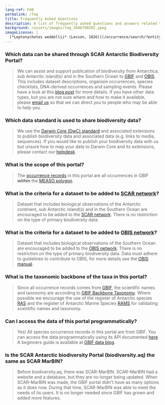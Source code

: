 ```yaml
---
lang-ref: FAQ
permalink: /faq
title: Frequently Asked Questions
description: A list of frequently asked questions and answers related to SCAR Antarctic Biodiversity Portal
background: /assets/images/faq_3446790392.jpeg
imageLicense: |
  [*Leptonychotes weddellii* (Lesson, 1826)](/occurrence/search/?entity=3446790392)
---
```


### Which data can be shared through SCAR Antarctic Biodiversity Portal?

> We can assist and support publication of biodiversity from Antarctica, sub Antarctic island(s) and in the Southern Ocean to [GBIF](https://www.gbif.org/) and [OBIS](https://www/obis.org/). This includes dataset descriptions, organism occurrences, species checklists, DNA-derived occurrences and sampling events. 
> Please have a look at this [blog post](https://data-blog.gbif.org/post/data-shareability/) for more details.
> If you have other data types, but you are not sure where and how to make it available,
> please [email us](mailto:data-biodiversity-aq@naturalsciences.be) so that we can direct you to people who may be able to
> help you.

### Which data standard is used to share biodiversity data?

> We use the [Darwin Core (DwC) standard](https://dwc.tdwg.org/) and associated extensions to publish biodiversity data
> and associated data (e.g. links to media, sequences). If you would like to publish your biodiversity data with us but
> unsure how to map your data to Darwin Core and its extensions, please contact
> our [helpdesk](mailto:data-biodiversity-aq@naturalsciences.be).

### What is the scope of this portal?

> The [occurrence records](/occurrence/search) in this portal are all occurrences in GBIF **within**
> the [MEASO polygon](https://github.com/gbif/hp-antarctic/blob/eea6740b87e477305107cf702055e01a0b4691d8/_includes/js/config.js#L32).

### What is the criteria for a dataset to be added to [SCAR network](https://www.gbif.org/network/8534dd20-c368-4a1f-bdaf-e6b390710f89)?

> Dataset that includes biological observations of the Antarctic continent, sub Antarctic island(s) and in the Southern
> Ocean are encouraged to be added to the [SCAR network](https://www.gbif.org/network/8534dd20-c368-4a1f-bdaf-e6b390710f89). 
> There is no restriction on the type of primary biodiversity data.

### What is the criteria for a dataset to be added to [OBIS network](https://www.gbif.org/network/2b7c7b4f-4d4f-40d3-94de-c28b6fa054a6)?

> Dataset that includes biological observations of the Southern Ocean are encouraged to be added to the [OBIS network](https://www.gbif.org/network/2b7c7b4f-4d4f-40d3-94de-c28b6fa054a6). 
> There is no restriction on the type of primary biodiversity data.
>Data must adhere to guidelines to contribute to OBIS, for more details see the [OBIS manual](https://manual.obis.org/).
 
### What is the taxonomic backbone of the taxa in this portal?

> Since all occurrence records comes from [GBIF](https://www.gbif.org/), the scientific names and taxonomy are according
> to [GBIF Backbone Taxonomy](https://doi.org/10.15468/39omei).
> Where possible we encourage the use of the register of Antarctic species [RAS](https://ras.biodiversity.aq) and the register of Antarctic Marine Species [RAMS](https://www.marinespecies.org/rams/) for validating sceintific names and taxonomy.

### Can I access the data of this portal programmatically?

> Yes! All species occurrence records in this portal are from GBIF. You can access the data programmatically using its
> API documented [here](https://techdocs.gbif.org/en/openapi/). A beginners guide is available
> at [GBIF data blog](https://data-blog.gbif.org/post/gbif-api-beginners-guide/).


### Is the SCAR Antarctic biodiversity Portal (biodiversity.aq) the same as SCAR MarBIN?

>Before biodiversity.aq, there was SCAR-MarBIN. SCAR-MarBIN had a website and a database, but they are no longer being updated. When SCAR-MarBIN was made, the GBIF portal didn't have as many options as it does now. During that time, SCAR-MarBIN was able to meet the needs of its users. It is no longer needed since GBIF has grown and added more features.


